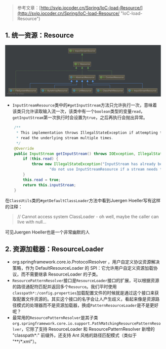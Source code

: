 > 参考文章：[http://svip.iocoder.cn/Spring/IoC-load-Resource/](http://svip.iocoder.cn/Spring/IoC-load-Resource/ "IoC-load-Resource")


## 1. 统一资源：Resource ##

![子类结构图](Resource.jpg)

- `InputStreamResource`类中的`#getInputStream`方法只允许执行一次，意味着该类只允许读取输入流一次，该类中有一个`boolean`类型的变量`read`，`getInputStream`第一次执行时会设置为`true`，之后再执行会抛出异常。

```java
	/**
	 * This implementation throws IllegalStateException if attempting to
	 * read the underlying stream multiple times.
	 */
	@Override
	public InputStream getInputStream() throws IOException, IllegalStateException {
		if (this.read) {
			throw new IllegalStateException("InputStream has already been read - " +
					"do not use InputStreamResource if a stream needs to be read multiple times");
		}
		this.read = true;
		return this.inputStream;
	}

```

在`ClassUtils`类的`#getDefaultClassLoader`方法中看到Juergen Hoeller写有这样的注释：
> // Cannot access system ClassLoader - oh well, maybe the caller can live with null...

可见Juergen Hoeller也是一个非常幽默的人

## 2. 资源加载器：ResourceLoader
- org.springframework.core.io.ProtocolResolver ，用户自定义协议资源解决策略，作为 DefaultResourceLoader 的 SPI：它允许用户自定义资源加载协议，而不需要继承 ResourceLoader 的子类。
- `ResourcePatternResolver`接口是`ResourceLoader`接口的扩展，可以根据资源的路径通配符匹配并返回多个`Resource`。我们平时使用`classpath*:/config.properties`加载配置文件的时候就是通过这个接口来获取配置文件资源的。其实这个接口的名字会让人产生歧义，看起来像是资源路径模式的处理器而不是资源加载器，换成`PatternResourceLoader`是不是更好呢？
- 最常用的`ResourcePatternResolver`是其子类`org.springframework.core.io.support.PathMatchingResourcePatternResolver`，它除了支持 ResourceLoader 和 ResourcePatternResolver 新增的 "classpath\*:" 前缀外，还支持 Ant 风格的路径匹配模式（类似于 "\*\*/*.xml"）。